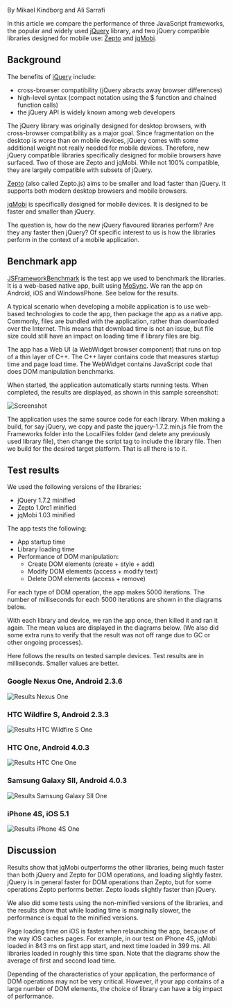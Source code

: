 <!-- # Draft: Performance of jQuery Compatible Mobile Frameworks -->
<!-- C:\md>perl Markdown.pl c:\MoSyncProjects\MoSyncApps\JSFrameworkBenchmark\Results\PerformanceArticle.md > output.txt -->

By Mikael Kindborg and Ali Sarrafi

In this article we compare the performance of three JavaScript frameworks, the popular and widely used [jQuery](http://jquery.com/) library, and two jQuery compatible libraries designed for mobile use: [Zepto](http://zeptojs.com/) and [jqMobi](http://www.jqmobi.com/).

## Background

The benefits of [jQuery](http://jquery.com/) include:

* cross-browser compatibility (jQuery abracts away browser differences) 
* high-level syntax (compact notation using the $ function and chained function calls)
* the jQuery API is widely known among web developers

The jQuery library was originally designed for desktop browsers, with cross-browser compatibility as a major goal. Since fragmentation on the desktop is worse than on mobile devices, jQuery comes with some additional weight not really needed for mobile devices. Therefore, new jQuery compatible libraries specifically designed for mobile browsers have surfaced. Two of those are Zepto and jqMobi. While not 100% compatible, they are largely compatible with subsets of jQuery.

[Zepto](http://zeptojs.com/) (also called Zepto.js) aims to be smaller and load faster than jQuery. It supports both modern desktop browsers and mobile browsers.

[jqMobi](http://www.jqmobi.com/) is specifically designed for mobile devices. It is designed to be faster and smaller than jQuery.

The question is, how do the new jQuery flavoured libraries perform? Are they any faster then jQuery? Of specific interest to us is how the libraries perform in the context of a mobile application.

## Benchmark app

[JSFrameworkBenchmark](https://github.com/divineprog/MoSyncApps/tree/master/JSFrameworkBenchmark) is the test app we used to benchmark the libraries. It is a web-based native app, built using [MoSync](http://mosync.com). We ran the app on Android, iOS and WindowsPhone. See below for the results.

A typical scenario when developing a mobile application is to use web-based technologies to code the app, then package the app as a native app. Commonly, files are bundled with the application, rather than downloaded over the Internet. This means that download time is not an issue, but file size could still have an impact on loading time if library files are big.

The app has a Web UI (a WebWidget browser component) that runs on top of a thin layer of C++. The C++ layer contains code that measures startup time and page load time. The WebWidget contains JavaScript code that does DOM manipulation benchmarks.

When started, the application automatically starts running tests. When completed, the results are displayed, as shown in this sample screenshot:

![Screenshot](https://raw.github.com/divineprog/MoSyncApps/master/JSFrameworkBenchmark/Results/Screenshot.png)

The application uses the same source code for each library. When making a build, for say jQuery, we copy and paste the jquery-1.7.2.min.js file from the Frameworks folder into the LocalFiles folder (and delete any previously used library file), then change the script tag to include the library file. Then we build for the desired target platform. That is all there is to it.

## Test results

We used the following versions of the libraries:

* jQuery 1.7.2 minified
* Zepto 1.0rc1 minified
* jqMobi 1.03 minified

The app tests the following:

* App startup time
* Library loading time
* Performance of DOM manipulation:
    * Create DOM elements (create + style + add)
    * Modify DOM elements (access + modify text)
    * Delete DOM elements (access + remove)

For each type of DOM operation, the app makes 5000 iterations. The number of milliseconds for each 5000 iterations are shown in the diagrams below.

With each library and device, we ran the app once, then killed it and ran it again. The mean values are displayed in the diagrams below. (We also did some extra runs to verify that the result was not off range due to GC or other ongoing processes).

Here follows the results on tested sample devices. Test results are in milliseconds. Smaller values are better.

### Google Nexus One, Android 2.3.6

![Results Nexus One](https://raw.github.com/divineprog/MoSyncApps/master/JSFrameworkBenchmark/Results/DiagramNexusOne.png)

### HTC Wildfire S, Android 2.3.3

![Results HTC Wildfire S One](https://raw.github.com/divineprog/MoSyncApps/master/JSFrameworkBenchmark/Results/DiagramHTCWildfireS.png)

### HTC One, Android 4.0.3

![Results HTC One One](https://raw.github.com/divineprog/MoSyncApps/master/JSFrameworkBenchmark/Results/DiagramHTCOne.png)

### Samsung Galaxy SII, Android 4.0.3

![Results Samsung Galaxy SII One](https://raw.github.com/divineprog/MoSyncApps/master/JSFrameworkBenchmark/Results/DiagramSamsungGalaxySII.png)

### iPhone 4S, iOS 5.1

![Results iPhone 4S One](https://raw.github.com/divineprog/MoSyncApps/master/JSFrameworkBenchmark/Results/DiagramIPhone4S.png)

## Discussion

Results show that jqMobi outperforms the other libraries, being much faster than both jQuery and Zepto for DOM operations, and loading slightly faster. jQuery is in general faster for DOM operations than Zepto, but for some operations Zepto performs better. Zepto loads slightly faster than jQuery.

We also did some tests using the non-minified versions of the libraries, and the results show that while loading time is marginally slower, the performance is equal to the minified versions.

Page loading time on iOS is faster when relaunching the app, because of the way iOS caches pages. For example, in our test on iPhone 4S, jqMobi loaded in 843 ms on first app start, and next time loaded in 399 ms. All libraries loaded in roughly this time span. Note that the diagrams show the average of first and second load time.

Depending of the characteristics of your application, the performance of DOM operations may not be very critical. However, if your app contains of a large number of DOM elements, the choice of library can have a big impact of performance.






